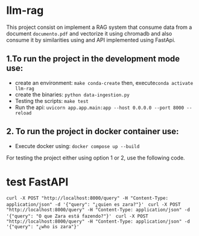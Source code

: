 # llm-rag

This project consist on implement a RAG system that consume data from a document `documento.pdf` and vectorize it using
chromadb and also consume it by similarities using and API implemented using FastApi.

## 1.To run the project in the development mode use:
- create an environment: `make conda-create` then, execute`conda activate llm-rag`
- create the binaries: `python data-ingestion.py`
- Testing the scripts: `make test`
- Run the api: `uvicorn app.app.main:app --host 0.0.0.0 --port 8000 --reload`

## 2. To run the project in docker container use:
- Execute docker using: `docker compose up --build`

For testing the project either using option 1 or 2, use the following code.

# test FastAPI
`curl -X POST "http://localhost:8000/query" -H "Content-Type: application/json" -d '{"query": "¿quien es zara?"}' `
`curl -X POST "http://localhost:8000/query" -H "Content-Type: application/json" -d '{"query": "O que Zara está fazendo?"}' `
`curl -X POST "http://localhost:8000/query" -H "Content-Type: application/json" -d '{"query": "¿who is zara"}' `

